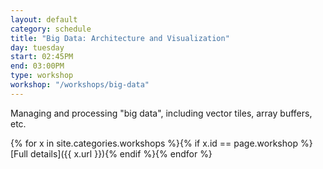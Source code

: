 ```yaml
---
layout: default
category: schedule
title: "Big Data: Architecture and Visualization"
day: tuesday
start: 02:45PM
end: 03:00PM
type: workshop
workshop: "/workshops/big-data"
---
```


Managing and processing "big data", including vector tiles, array buffers, etc.

{% for x in site.categories.workshops %}{% if x.id == page.workshop %}[Full details]({{ x.url }}){% endif %}{% endfor %}
